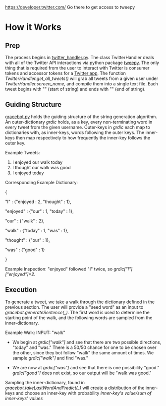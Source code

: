 https://developer.twitter.com/
Go there to get access to tweepy

# How it Works
## Prep
The process begins in [twitter_handler.py](https://github.com/cstein1/twitter-bot-Markov-Chain/blob/master/twitter_handler.py).
The class TwitterHandler deals with all of the Twitter API interactions via python package [tweepy](https://github.com/tweepy/tweepy).
The only thing that is required from the user to interact with Twitter is consumer tokens and accessor tokens for a [Twitter app](https://developer.twitter.com/).
The function *TwitterHandler.get_all_tweets()* will grab all tweets from a given user under *TwitterHandler.screen_name*, and compile them into a single text file. Each tweet begins with "<SOS>" (start of string) and ends with "<EOS>" (end of string).
  
## Guiding Structure
[gracebot.py](https://github.com/cstein1/twitter-bot-Markov-Chain/blob/master/gracebot.py) holds the guiding structure of the string generation algorithm.
An outer-dictionary *grdic* holds, as a key, every non-terminating word in every tweet from the given username.
Outer-keys in *grdic* each map to dictionaries with, as inner-keys, words following the outer keys.
The inner-keys then map respectively to how frequently the inner-key follows the outer key.

Example Tweets:
 1) I enjoyed our walk today
 2) I thought our walk was good
 3) I enjoyed today
 
Corresponding Example Dictionary:

{

 "I" : {"enjoyed : 2, "thought" : 1},

 "enjoyed" : {"our" : 1, "today" : 1},

 "our" : {"walk" : 2},

 "walk" : {"today" : 1, "was" : 1},

 "thought" : {"our" : 1},

 "was" : {"good" : 1}
 
 }
 
 Example Inspection:
 "enjoyed" followed "I" twice, so *grdic["I"]["enjoyed"]=2*.

## Execution
To generate a tweet, we take a walk through the dictionary defined in the previous section.
The user will provide a "seed word" as an input to *gracebot.generateSentence(_)*.
The first word is used to determine the starting point of the walk, and the following words are sampled from the inner-dictionary.

Example Walk: INPUT: "walk"

 - We begin at *grdic["walk"]* and see that there are two possible directions, "today" and "was."
There is a 50/50 chance for one to be chosen over the other, since they bot follow "walk" the same amount of times.
We sample *grdic["walk"]* and find "was."

 - We are now at *grdic["was"]* and see that there is one possibility "good."
*grdic["good"]* does not exist, so our output will be "walk was good."

Sampling the inner-dictionary, found in *gracebot.takeLastWordAndPredict(_)* will create a distribution of the inner-keys and choose an inner-key with probability *inner-key's value/sum of inner-keys' values*
